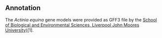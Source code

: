 Annotation
--------

The *Actinia equina*  gene models were provided as GFF3 file by the
[School of Biological and Environmental Sciences, Liverpool John Moores University)](https://www.ljmu.ac.uk/about-us/faculties/faculty-of-science/school-of-biological-and-environmental-sciences)[1].
